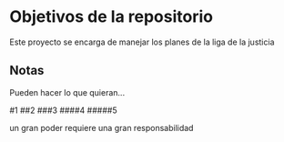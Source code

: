 # Objetivos de la repositorio

Este proyecto se encarga de manejar los planes de la liga de la justicia


## Notas
Pueden hacer lo que quieran...

#1
##2
###3
####4
#####5

un gran poder requiere una gran responsabilidad

